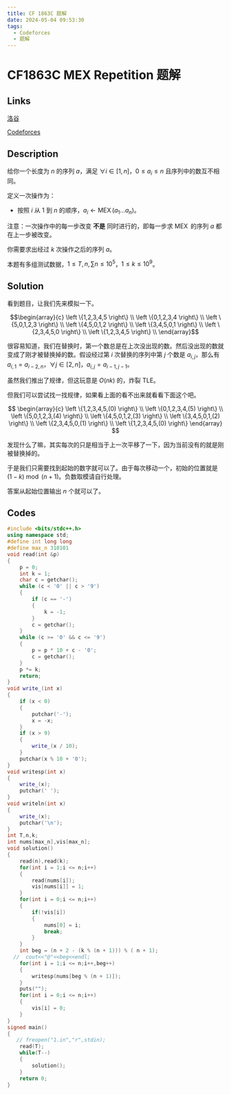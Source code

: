 ```yaml
---
title: CF 1863C 题解
date: 2024-05-04 09:53:30
tags:
  - Codeforces
  - 题解
---
```

<!---->
<!--more-->

# CF1863C MEX Repetition 题解

## Links

[洛谷](https://www.luogu.com.cn/problem/CF1863C)

[Codeforces](https://codeforces.com/problemset/problem/1863/C)

## Description

给你一个长度为 $n$ 的序列 $a$，满足 $\forall i \in [1,n]$，$0 \leq a_{i} \leq n$ 且序列中的数互不相同。

定义一次操作为：

- 按照 $i$ 从 $1$ 到 $n$ 的顺序，$a_{i} \gets \operatorname{MEX}(a_{1} \ldots a_{n})$。

注意：一次操作中的每一步改变 **不是** 同时进行的，即每一步求 $\operatorname{MEX}$ 的序列 $a$ 都在上一步被改变。

你需要求出经过 $k$ 次操作之后的序列 $a$。

本题有多组测试数据，$1 \leq T,n,\sum n \leq 10^5$，$1 \leq k \leq 10^{9}$。

## Solution

看到题目，让我们先来模拟一下。

$$\begin{array}{c}
\left \{1,2,3,4,5 \right\} \\
\left \{0,1,2,3,4 \right\} \\
\left \{5,0,1,2,3 \right\} \\
\left \{4,5,0,1,2 \right\} \\
\left \{3,4,5,0,1 \right\} \\
\left \{2,3,4,5,0 \right\} \\
\left \{1,2,3,4,5 \right\} \\
\end{array}$$

很容易知道，我们在替换时，第一个数总是在上次没出现的数。然后没出现的数就变成了刚才被替换掉的数。假设经过第 $i$ 次替换的序列中第 $j$ 个数是 $a_{i,j}$，那么有 $a_{i,1} = a_{i-2,n}$，$\forall j \in [2,n]$，$a_{i,j} = a_{i - 1,j - 1}$。

虽然我们推出了规律，但这玩意是 $O(nk)$ 的，炸裂 TLE。

但我们可以尝试找一找规律，如果看上面的看不出来就看看下面这个吧。

$$
\begin{array}{c}
\left \{1,2,3,4,5,(0) \right\} \\
\left \{0,1,2,3,4,(5) \right\} \\
\left \{5,0,1,2,3,(4) \right\} \\
\left \{4,5,0,1,2,(3) \right\} \\
\left \{3,4,5,0,1,(2) \right\} \\
\left \{2,3,4,5,0,(1) \right\} \\
\left \{1,2,3,4,5,(0) \right\} 
\end{array}
$$

发现什么了嘛，其实每次的只是相当于上一次平移了一下，因为当前没有的就是刚被替换掉的。

于是我们只需要找到起始的数字就可以了。由于每次移动一个，初始的位置就是 $(1 - k) \bmod (n + 1)$。负数取模请自行处理。

答案从起始位置输出 $n$ 个就可以了。

## Codes

```cpp
#include <bits/stdc++.h>
using namespace std;
#define int long long
#define max_n 310101
void read(int &p)
{
    p = 0;
    int k = 1;
    char c = getchar();
    while (c < '0' || c > '9')
    {
        if (c == '-')
        {
            k = -1;
        }
        c = getchar();
    }
    while (c >= '0' && c <= '9')
    {
        p = p * 10 + c - '0';
        c = getchar();
    }
    p *= k;
    return;
}
void write_(int x)
{
    if (x < 0)
    {
        putchar('-');
        x = -x;
    }
    if (x > 9)
    {
        write_(x / 10);
    }
    putchar(x % 10 + '0');
}
void writesp(int x)
{
    write_(x);
    putchar(' ');
}
void writeln(int x)
{
    write_(x);
    putchar('\n');
}
int T,n,k;
int nums[max_n],vis[max_n];
void solution()
{
    read(n),read(k);
    for(int i = 1;i <= n;i++)
    {
        read(nums[i]);
        vis[nums[i]] = 1;
    }
    for(int i = 0;i <= n;i++)
    {
        if(!vis[i])
        {
            nums[0] = i;
            break;
        }
    }
    int beg = (n + 2 - (k % (n + 1))) % ( n + 1);
  //  cout<<"@"<<beg<<endl;
    for(int i = 1;i <= n;i++,beg++)
    {
        writesp(nums[beg % (n + 1)]);
    }
    puts("");
    for(int i = 0;i <= n;i++)
    {
        vis[i] = 0;
    }
}
signed main()
{
   // freopen("1.in","r",stdin);
    read(T);
    while(T--)
    {
        solution();
    }
    return 0;
}
```
